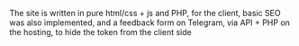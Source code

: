 The site is written in pure html/css + js and PHP, for the client, basic SEO was also implemented, and a feedback form on Telegram, via API + PHP on the hosting, to hide the token from the client side
